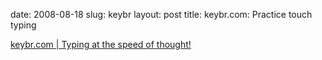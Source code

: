 date: 2008-08-18
slug: keybr
layout: post
title: keybr.com: Practice touch typing


<a href="http://keybr.com/">keybr.com | Typing at the speed of thought!</a>
